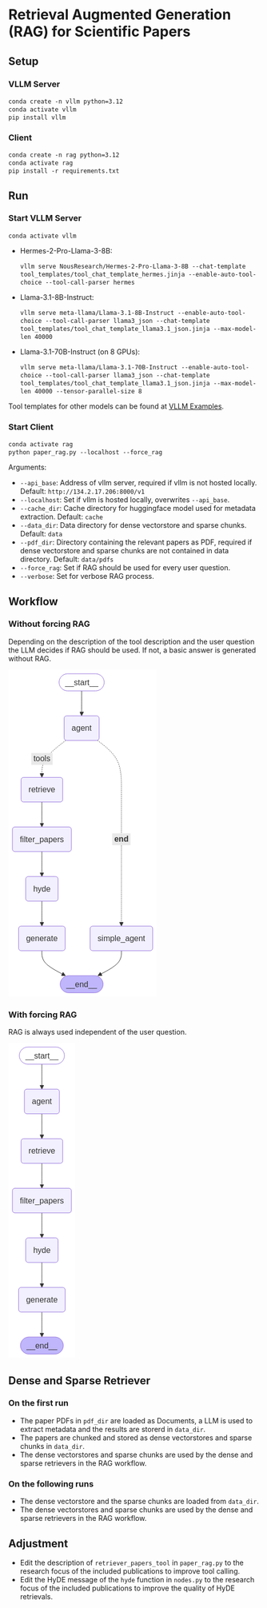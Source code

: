# Retrieval Augmented Generation (RAG) for Scientific Papers

## Setup
### VLLM Server
```
conda create -n vllm python=3.12
conda activate vllm
pip install vllm
```

### Client 
```
conda create -n rag python=3.12
conda activate rag
pip install -r requirements.txt
```

## Run
### Start VLLM Server

```
conda activate vllm
```
- Hermes-2-Pro-Llama-3-8B:  
    ```
    vllm serve NousResearch/Hermes-2-Pro-Llama-3-8B --chat-template tool_templates/tool_chat_template_hermes.jinja --enable-auto-tool-choice --tool-call-parser hermes
    ```
- Llama-3.1-8B-Instruct:
    ```
    vllm serve meta-llama/Llama-3.1-8B-Instruct --enable-auto-tool-choice --tool-call-parser llama3_json --chat-template tool_templates/tool_chat_template_llama3.1_json.jinja --max-model-len 40000
    ```
- Llama-3.1-70B-Instruct (on 8 GPUs):
    ```
    vllm serve meta-llama/Llama-3.1-70B-Instruct --enable-auto-tool-choice --tool-call-parser llama3_json --chat-template tool_templates/tool_chat_template_llama3.1_json.jinja --max-model-len 40000 --tensor-parallel-size 8
    ```

Tool templates for other models can be found at [VLLM Examples](https://github.com/vllm-project/vllm/tree/main/examples).

### Start Client
```
conda activate rag
python paper_rag.py --localhost --force_rag 
```
Arguments:
- `--api_base`: Address of vllm server, required if vllm is not hosted locally. Default: `http://134.2.17.206:8000/v1`
- `--localhost`: Set if vllm is hosted locally, overwrites `--api_base`.
- `--cache_dir`: Cache directory for huggingface model used for metadata extraction. Default: `cache`
- `--data_dir`: Data directory for dense vectorstore and sparse chunks. Default: `data`
- `--pdf_dir`: Directory containing the relevant papers as PDF, required if dense vectorstore and sparse chunks are not contained in data directory. Default: `data/pdfs`
- `--force_rag`: Set if RAG should be used for every user question.
- `--verbose`: Set for verbose RAG process.

## Workflow
### Without forcing RAG
Depending on the description of the tool description and the user question the LLM decides if RAG should be used. If not, a basic answer is generated without RAG.

![RAG Choice Workflow](imgs/graph_rag_choice.png)

### With forcing RAG
RAG is always used independent of the user question.

![Force RAG Workflow](imgs/graph_force_rag.png)

## Dense and Sparse Retriever
### On the first run
- The paper PDFs in `pdf_dir` are loaded as Documents, a LLM is used to extract metadata and the results are storerd in `data_dir`. 
- The papers are chunked and stored as dense vectorstores and sparse chunks in `data_dir`. 
- The dense vectorstores and sparse chunks are used by the dense and sparse retrievers in the RAG workflow.

### On the following runs
- The dense vectorstore and the sparse chunks are loaded from `data_dir`.
- The dense vectorstores and sparse chunks are used by the dense and sparse retrievers in the RAG workflow.


## Adjustment
- Edit the description of `retriever_papers_tool` in `paper_rag.py` to the research focus of the included publications to improve tool calling.
- Edit the HyDE message of the `hyde` function in `nodes.py` to the research focus of the included publications to improve the quality of HyDE retrievals.
